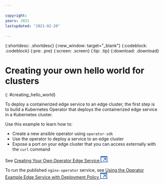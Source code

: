 ```yaml
---

copyright:
years: 2021
lastupdated: "2021-02-20"

---
```


{:shortdesc: .shortdesc}
{:new_window: target="_blank"}
{:codeblock: .codeblock}
{:pre: .pre}
{:screen: .screen}
{:tip: .tip}
{:download: .download}

# Creating your own hello world for clusters
{: #creating_hello_world}

To deploy a containerized edge service to an edge cluster, the first step is to build a Kubernetes Operator that deploys the containerized edge service in a Kubernetes cluster.

Use this example to learn how to:

* Create a new ansible operator using `operator-sdk`
* Use the operator to deploy a service to an edge cluster
* Expose a port on your edge cluster that you can access externally with the `curl` command

See [Creating Your Own Operator Edge Service ![Opens in a new tab](../images/icons/launch-glyph.svg "Opens in a new tab")](https://github.com/open-horizon/examples/blob/master/edge/services/nginx-operator/CreateService.md).

To run the published `nginx-operator` service, see [Using the Operator Example Edge Service with Deployment Policy ![Opens in a new tab](../images/icons/launch-glyph.svg "Opens in a new tab")](https://github.com/open-horizon/examples/tree/master/edge/services/nginx-operator#using-operator-policy).
